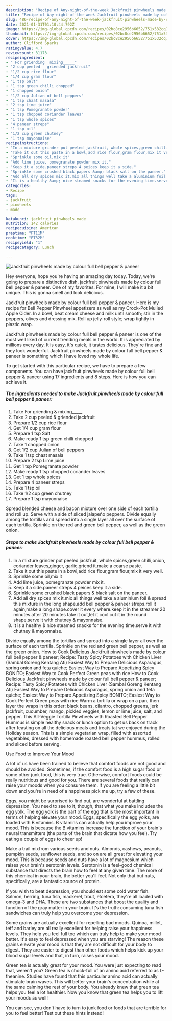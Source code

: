 ```yaml
---
description: "Recipe of Any-night-of-the-week Jackfruit pinwheels made by colour full bell pepper &amp;amp; paneer"
title: "Recipe of Any-night-of-the-week Jackfruit pinwheels made by colour full bell pepper &amp;amp; paneer"
slug: 486-recipe-of-any-night-of-the-week-jackfruit-pinwheels-made-by-colour-full-bell-pepper-and-amp-paneer
date: 2021-01-31T01:10:44.792Z
image: https://img-global.cpcdn.com/recipes/02bc8ce2956b6652/751x532cq70/jackfruit-pinwheels-made-by-colour-full-bell-pepper-paneer-recipe-main-photo.jpg
thumbnail: https://img-global.cpcdn.com/recipes/02bc8ce2956b6652/751x532cq70/jackfruit-pinwheels-made-by-colour-full-bell-pepper-paneer-recipe-main-photo.jpg
cover: https://img-global.cpcdn.com/recipes/02bc8ce2956b6652/751x532cq70/jackfruit-pinwheels-made-by-colour-full-bell-pepper-paneer-recipe-main-photo.jpg
author: Clifford Sparks
ratingvalue: 4.7
reviewcount: 31173
recipeingredient:
- " For griending  mixing_____"
- "2 cup peeled   griended jackfruit"
- "1/2 cup rice flour"
- "1/4 cup gram flour"
- "1 tsp Salt"
- "1 tsp green chilli chopped"
- "1 chopped onion"
- "1/2 cup Julian of bell peppers"
- "1 tsp chaat masala"
- "2 tsp Lime juice"
- "1 tsp Pomegranate powder"
- "1 tsp chopped coriander leaves"
- "1 tsp whole spices"
- "4 paneer streps"
- "1 tsp oil"
- "1/2 cup green chutney"
- "1 tsp mayonnaise"
recipeinstructions:
- "In a mixture grinder put peeled jackfruit, whole spices,green chilli,onion, coriander leaves,ginger, garlic,griend it.make a coarse paste."
- "Take it out this paste in a bowl,add rice flour,gram flour,mix it very well."
- "Sprinkle some oil,mix it"
- "Add lime juice, pomegranate powder mix it."
- "Keep it a side.paneer streps 4 peices keep it a side."
- "Sprinkle some crushed black papers &amp; black salt on the paneer."
- "Add all dry spices mix it.mix all things well take a aluminium foil &amp; spread this mixture in the long shape.add bell pepper &amp; paneer streps.roll it again,make a long shape.cover it every where.keep it in the streamer 20 minutes.after 20 minutes take it out,let it cool cut it in the round shape.serve it with chutney &amp; mayonnaise."
- "It is a healthy &amp; nice steamed snacks for the evening time.serve it with chutney &amp; mayonnaise."
categories:
- Recipe
tags:
- jackfruit
- pinwheels
- made

katakunci: jackfruit pinwheels made 
nutrition: 142 calories
recipecuisine: American
preptime: "PT11M"
cooktime: "PT32M"
recipeyield: "1"
recipecategory: Lunch

---
```



![Jackfruit pinwheels made by colour full bell pepper &amp; paneer](https://img-global.cpcdn.com/recipes/02bc8ce2956b6652/751x532cq70/jackfruit-pinwheels-made-by-colour-full-bell-pepper-paneer-recipe-main-photo.jpg)

Hey everyone, hope you're having an amazing day today. Today, we're going to prepare a distinctive dish, jackfruit pinwheels made by colour full bell pepper &amp; paneer. One of my favorites. For mine, I will make it a bit unique. This is gonna smell and look delicious.

Jackfruit pinwheels made by colour full bell pepper &amp; paneer. Here is my recipe for Bell Pepper Pinwheel appetizers as well as my Crock-Pot Mulled Apple Cider. In a bowl, beat cream cheese and milk until smooth; stir in the peppers, olives and dressing mix. Roll up jelly-roll style; wrap tightly in plastic wrap.

Jackfruit pinwheels made by colour full bell pepper &amp; paneer is one of the most well liked of current trending meals in the world. It is appreciated by millions every day. It is easy, it's quick, it tastes delicious. They're fine and they look wonderful. Jackfruit pinwheels made by colour full bell pepper &amp; paneer is something which I have loved my whole life.


To get started with this particular recipe, we have to prepare a few components. You can have jackfruit pinwheels made by colour full bell pepper &amp; paneer using 17 ingredients and 8 steps. Here is how you can achieve it.

<!--inarticleads1-->

##### The ingredients needed to make Jackfruit pinwheels made by colour full bell pepper &amp; paneer:

1. Take  For griending &amp; mixing_____
1. Take 2 cup peeled  &amp; griended jackfruit
1. Prepare 1/2 cup rice flour
1. Get 1/4 cup gram flour
1. Prepare 1 tsp Salt
1. Make ready 1 tsp green chilli chopped
1. Take 1 chopped onion
1. Get 1/2 cup Julian of bell peppers
1. Take 1 tsp chaat masala
1. Prepare 2 tsp Lime juice
1. Get 1 tsp Pomegranate powder
1. Make ready 1 tsp chopped coriander leaves
1. Get 1 tsp whole spices
1. Prepare 4 paneer streps
1. Take 1 tsp oil
1. Take 1/2 cup green chutney
1. Prepare 1 tsp mayonnaise


Spread blended cheese and bacon mixture over one side of each tortilla and roll up. Serve with a side of sliced jalapeño peppers. Divide equally among the tortillas and spread into a single layer all over the surface of each tortilla. Sprinkle on the red and green bell pepper, as well as the green onion. 

<!--inarticleads2-->

##### Steps to make Jackfruit pinwheels made by colour full bell pepper &amp; paneer:

1. In a mixture grinder put peeled jackfruit, whole spices,green chilli,onion, coriander leaves,ginger, garlic,griend it.make a coarse paste.
1. Take it out this paste in a bowl,add rice flour,gram flour,mix it very well.
1. Sprinkle some oil,mix it
1. Add lime juice, pomegranate powder mix it.
1. Keep it a side.paneer streps 4 peices keep it a side.
1. Sprinkle some crushed black papers &amp; black salt on the paneer.
1. Add all dry spices mix it.mix all things well take a aluminium foil &amp; spread this mixture in the long shape.add bell pepper &amp; paneer streps.roll it again,make a long shape.cover it every where.keep it in the streamer 20 minutes.after 20 minutes take it out,let it cool cut it in the round shape.serve it with chutney &amp; mayonnaise.
1. It is a healthy &amp; nice steamed snacks for the evening time.serve it with chutney &amp; mayonnaise.


Divide equally among the tortillas and spread into a single layer all over the surface of each tortilla. Sprinkle on the red and green bell pepper, as well as the green onion. How to Cook Delicious Jackfruit pinwheels made by colour full bell pepper &amp; paneer; Recipe: Tasty Spicy Potatoes with Chicken Liver (Sambal Goreng Kentang Ati) Easiest Way to Prepare Delicious Asparagus, spring onion and feta quiche; Easiest Way to Prepare Appetizing Spicy BONITO; Easiest Way to Cook Perfect Green peas with rice How to Cook Delicious Jackfruit pinwheels made by colour full bell pepper &amp; paneer; Recipe: Tasty Spicy Potatoes with Chicken Liver (Sambal Goreng Kentang Ati) Easiest Way to Prepare Delicious Asparagus, spring onion and feta quiche; Easiest Way to Prepare Appetizing Spicy BONITO; Easiest Way to Cook Perfect Green peas with rice Warm a tortilla or wrap on a pan, then layer the wraps in this order: black beans, cilantro, chopped greens, jerk jackfruit, cucumber, mango, pickled veggies, lemon or lime juice, salt, and pepper. This All-Veggie Tortilla Pinwheels with Roasted Bell Pepper Hummus is simple healthy snack or lunch option to get us back on track after feasting on all the delicious meals and treats tat we enjoyed during the Holiday season. This is a simple vegetarian wrap, filled with assorted vegetables, dressed with homemade roasted bell pepper hummus, rolled and sliced before serving. 

Use Food to Improve Your Mood


A lot of us have been trained to believe that comfort foods are not good and should be avoided. Sometimes, if the comfort food is a high sugar food or some other junk food, this is very true. Otherwise, comfort foods could be really nutritious and good for you. There are several foods that really can raise your moods when you consume them. If you are feeling a little bit down and you're in need of a happiness pick me up, try a few of these.

Eggs, you might be surprised to find out, are wonderful at battling depression. You need to see to it, though, that what you make includes the egg yolk. The egg yolk is the part of the egg that is the most important in terms of helping elevate your mood. Eggs, specifically the egg yolks, are loaded with B vitamins. B vitamins can actually help you improve your mood. This is because the B vitamins increase the function of your brain's neural transmitters (the parts of the brain that dictate how you feel). Try eating a couple of eggs to cheer up!

Make a trail mixfrom various seeds and nuts. Almonds, cashews, peanuts, pumpkin seeds, sunflower seeds, and so on are all great for elevating your mood. This is because seeds and nuts have a lot of magnesium which raises your brain's serotonin levels. Serotonin is a feel-good chemical substance that directs the brain how to feel at any given time. The more of this chemical in your brain, the better you'll feel. Not only that but nuts, specifically, are a fantastic source of protein.

If you wish to beat depression, you should eat some cold water fish. Salmon, herring, tuna fish, mackerel, trout, etcetera, they're all loaded with omega-3 and DHA. These are two substances that boost the quality and function of the gray matter in your brain. It's the truth: consuming tuna fish sandwiches can truly help you overcome your depression. 

Some grains are actually excellent for repelling bad moods. Quinoa, millet, teff and barley are all really excellent for helping raise your happiness levels. They help you feel full too which can truly help to make your mood better. It's easy to feel depressed when you are starving! The reason these grains elevate your mood is that they are not difficult for your body to digest. They are easier to digest than other foods which helps kick up your blood sugar levels and that, in turn, raises your mood.

Green tea is actually great for your mood. You were just expecting to read that, weren't you? Green tea is chock-full of an amino acid referred to as L-theanine. Studies have found that this particular amino acid can actually stimulate brain waves. This will better your brain's concentration while at the same calming the rest of your body. You already knew that green tea helps you feel a lot healthier. Now you know that green tea helps you to lift your moods as well!

You can see, you don't have to turn to junk food or foods that are terrible for you to feel better! Test out  these hints  instead!

